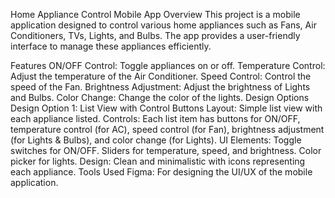 Home Appliance Control Mobile App
Overview
This project is a mobile application designed to control various home appliances such as Fans, Air Conditioners, TVs, Lights, and Bulbs. The app provides a user-friendly interface to manage these appliances efficiently.

Features
ON/OFF Control: Toggle appliances on or off.
Temperature Control: Adjust the temperature of the Air Conditioner.
Speed Control: Control the speed of the Fan.
Brightness Adjustment: Adjust the brightness of Lights and Bulbs.
Color Change: Change the color of the lights.
Design Options
Design Option 1: List View with Control Buttons
Layout: Simple list view with each appliance listed.
Controls: Each list item has buttons for ON/OFF, temperature control (for AC), speed control (for Fan), brightness adjustment (for Lights & Bulbs), and color change (for Lights).
UI Elements:
Toggle switches for ON/OFF.
Sliders for temperature, speed, and brightness.
Color picker for lights.
Design: Clean and minimalistic with icons representing each appliance.
Tools Used
Figma: For designing the UI/UX of the mobile application.
